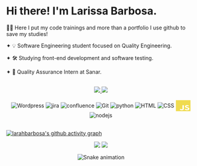 
<div>
  <h1 align="left">Hi there! I'm Larissa Barbosa.</h1>
  <p align="left">🤘🏻 Here I put my code trainings and more than a portfolio I use github to save my studies!
  </a><br>
  <p align="left">✦ 💡 Software Engineering student focused on Quality Engineering.
  </a><br>
  <p align="left">✦ 🛠 Studying front-end development and software testing.
  </a><br>
  <p align="left">✦ 📍 Quality Assurance Intern at Sanar.
  </a><br><br>
</div>


<div align="center">
  <a href="https://github.com/larahbarbosa/">
    <img height="150em" src="https://github-readme-stats.vercel.app/api?username=larahbarbosa&count_private=true&include_all_commits=true&show_icons=true&theme=dracula&hide_border=false&show_owner=true"/>
    <img height="150em" src="https://github-readme-stats.vercel.app/api/top-langs/?username=larahbarbosa&theme=dracula&hide_border=false&&layout=compact"/>
  </a>
</div>

<div align="center" valign="top"><br>
  <img align="center" alt="Wordpress" height="30" width="40" src="https://cdn.jsdelivr.net/gh/devicons/devicon/icons/wordpress/wordpress-original.svg">
  <img align="center" alt="jira" height="30" width="40" src="https://cdn.jsdelivr.net/gh/devicons/devicon/icons/jira/jira-original-wordmark.svg">
  <img align="center" alt="confluence" height="30" width="40" src="https://cdn.jsdelivr.net/gh/devicons/devicon/icons/confluence/confluence-original-wordmark.svg">
  <img align="center" alt="Git" height="30" width="40" src="https://cdn.jsdelivr.net/gh/devicons/devicon/icons/git/git-plain-wordmark.svg">
  <img align="center" alt="python" height="30" width="40" src="https://cdn.jsdelivr.net/gh/devicons/devicon/icons/python/python-original-wordmark.svg">
  <img align="center" alt="HTML" height="30" width="40" src="https://cdn.jsdelivr.net/gh/devicons/devicon/icons/html5/html5-plain-wordmark.svg">
  <img align="center" alt="CSS" height="30" width="40" src="https://cdn.jsdelivr.net/gh/devicons/devicon/icons/css3/css3-plain-wordmark.svg">
  <img align="center" alt="Js" height="30" width="40" src="https://raw.githubusercontent.com/devicons/devicon/master/icons/javascript/javascript-plain.svg">
  <img align="center" alt="nodejs" height="30" width="40" src="https://cdn.jsdelivr.net/gh/devicons/devicon/icons/nodejs/nodejs-plain-wordmark.svg">
  
                                                                                                                                                
                                                                                                                                                 
 <!-- 
  https://devicon.dev/
  <img align="center" alt="typescript" height="30" width="40" src="https://cdn.jsdelivr.net/gh/devicons/devicon/icons/typescript/typescript-original.svgg">
  <img align="center" alt="react" height="30" width="40" src="https://cdn.jsdelivr.net/gh/devicons/devicon/icons/react/react-original-wordmark.svg">

  <img align="center" alt="mysql" height="30" width="40" src="https://cdn.jsdelivr.net/gh/devicons/devicon/icons/mysql/mysql-original.svg">
  -->

<!--   <img align="center" alt="github" height="30" width="40" src="https://raw.githubusercontent.com/devicons/devicon/master/icons/github/github-original.svg"> -->
  
</div><br>

[![larahbarbosa's github activity graph](https://activity-graph.herokuapp.com/graph?username=larahbarbosa&theme=redical)](https://github.com/larahbarbosa/github-readme-activity-graph)

<div align="center">
  <a href="https://www.linkedin.com/in/larahbarbosa/" target="_blank"><img src="https://img.shields.io/badge/-LinkedIn-%230077B5?style=for-the-badge&logo=linkedin&logoColor=white" target="_blank"></a> 
  <a href="mailto:laracontato20@gmail.com"><img src="https://img.shields.io/badge/-Gmail-%23333?style=for-the-badge&logo=gmail&logoColor=white" target="_blank"></a>
</div>

<div align="center">
  
  ![Snake animation](https://github.com/danielbped/danielbped/blob/output/github-contribution-grid-snake.svg)
  
</div>

